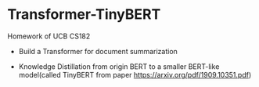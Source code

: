 # Transformer-TinyBERT

Homework of UCB CS182

- Build a Transformer for document summarization 

- Knowledge Distillation from origin BERT to a smaller BERT-like model(called TinyBERT from paper https://arxiv.org/pdf/1909.10351.pdf)
